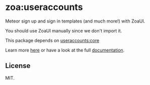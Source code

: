 zoa:useraccounts
=====================================

Meteor sign up and sign in templates (and much more!) with ZoaUI.

You should use ZoaUI manually since we don't import it.

This package depends on [useraccounts:core](https://atmospherejs.com/useraccounts/core)

Learn more [here](http://useraccounts.meteor.com) or have a look at the full [documentation](https://github.com/meteor-useraccounts/core).

## License

MIT.
